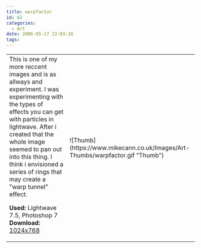 ```yaml
---
title: warpfactor
id: 62
categories:
  - Art
date: 2006-05-17 22:03:10
tags:
---
```


<table width="100%" cellspacing="0" cellpadding="0" border="0">
<tr>
<td>This is one of my more reccent images and is as allways and experiment. I was experimenting with the types of effects you can get with particles in lightwave. After i created that the whole image seemed to pan out into this thing. I think i envisioned a series of rings that may create a "warp tunnel" effect.

<span style="font-weight: bold">Used:</span> Lightwave 7.5, Photoshop 7
<span style="font-weight: bold">Download:</span> [1024x768](https://www.mikecann.co.uk/Images/Art-Full/warpfactor.jpg)</td>
<td>![Thumb](https://www.mikecann.co.uk/Images/Art-Thumbs/warpfactor.gif "Thumb")</td>
</tr>
</table>